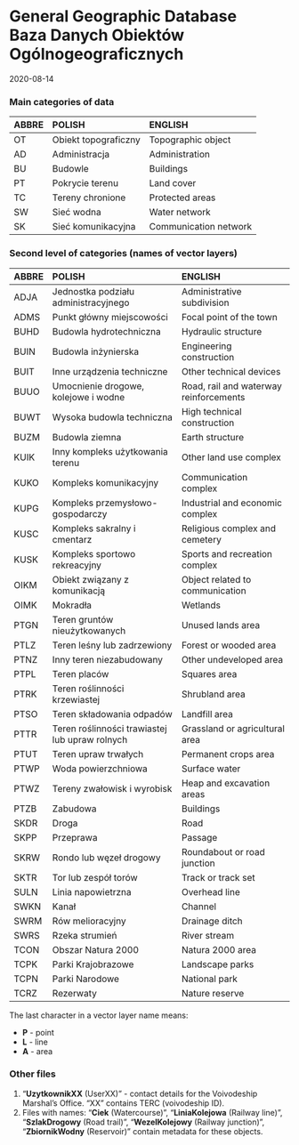 General Geographic Database  
Baza Danych Obiektów Ogólnogeograficznych
================
2020-08-14

### Main categories of data

| ABBRE | POLISH               | ENGLISH               |
| :---- | :------------------- | :-------------------- |
| OT    | Obiekt topograficzny | Topographic object    |
| AD    | Administracja        | Administration        |
| BU    | Budowle              | Buildings             |
| PT    | Pokrycie terenu      | Land cover            |
| TC    | Tereny chronione     | Protected areas       |
| SW    | Sieć wodna           | Water network         |
| SK    | Sieć komunikacyjna   | Communication network |

### Second level of categories (names of vector layers)

| ABBRE | POLISH                                         | ENGLISH                                |
| :---- | :--------------------------------------------- | :------------------------------------- |
| ADJA  | Jednostka podziału administracyjnego           | Administrative subdivision             |
| ADMS  | Punkt główny miejscowości                      | Focal point of the town                |
| BUHD  | Budowla hydrotechniczna                        | Hydraulic structure                    |
| BUIN  | Budowla inżynierska                            | Engineering construction               |
| BUIT  | Inne urządzenia techniczne                     | Other technical devices                |
| BUUO  | Umocnienie drogowe, kolejowe i wodne           | Road, rail and waterway reinforcements |
| BUWT  | Wysoka budowla techniczna                      | High technical construction            |
| BUZM  | Budowla ziemna                                 | Earth structure                        |
| KUIK  | Inny kompleks użytkowania terenu               | Other land use complex                 |
| KUKO  | Kompleks komunikacyjny                         | Communication complex                  |
| KUPG  | Kompleks przemysłowo-gospodarczy               | Industrial and economic complex        |
| KUSC  | Kompleks sakralny i cmentarz                   | Religious complex and cemetery         |
| KUSK  | Kompleks sportowo rekreacyjny                  | Sports and recreation complex          |
| OIKM  | Obiekt związany z komunikacją                  | Object related to communication        |
| OIMK  | Mokradła                                       | Wetlands                               |
| PTGN  | Teren gruntów nieużytkowanych                  | Unused lands area                      |
| PTLZ  | Teren leśny lub zadrzewiony                    | Forest or wooded area                  |
| PTNZ  | Inny teren niezabudowany                       | Other undeveloped area                 |
| PTPL  | Teren placów                                   | Squares area                           |
| PTRK  | Teren roślinności krzewiastej                  | Shrubland area                         |
| PTSO  | Teren składowania odpadów                      | Landfill area                          |
| PTTR  | Teren roślinności trawiastej lub upraw rolnych | Grassland or agricultural area         |
| PTUT  | Teren upraw trwałych                           | Permanent crops area                   |
| PTWP  | Woda powierzchniowa                            | Surface water                          |
| PTWZ  | Tereny zwałowisk i wyrobisk                    | Heap and excavation areas              |
| PTZB  | Zabudowa                                       | Buildings                              |
| SKDR  | Droga                                          | Road                                   |
| SKPP  | Przeprawa                                      | Passage                                |
| SKRW  | Rondo lub węzeł drogowy                        | Roundabout or road junction            |
| SKTR  | Tor lub zespół torów                           | Track or track set                     |
| SULN  | Linia napowietrzna                             | Overhead line                          |
| SWKN  | Kanał                                          | Channel                                |
| SWRM  | Rów melioracyjny                               | Drainage ditch                         |
| SWRS  | Rzeka strumień                                 | River stream                           |
| TCON  | Obszar Natura 2000                             | Natura 2000 area                       |
| TCPK  | Parki Krajobrazowe                             | Landscape parks                        |
| TCPN  | Parki Narodowe                                 | National park                          |
| TCRZ  | Rezerwaty                                      | Nature reserve                         |

The last character in a vector layer name means:

  - **P** - point
  - **L** - line
  - **A** - area

### Other files

1.  “**UzytkownikXX** (UserXX)” - contact details for the Voivodeship
    Marshal’s Office. “XX” contains TERC (voivodeship ID).
2.  Files with names: “**Ciek** (Watercourse)”, “**LiniaKolejowa**
    (Railway line)”, “**SzlakDrogowy** (Road trail)”, “**WezelKolejowy**
    (Railway junction)”, “**ZbiornikWodny** (Reservoir)” contain
    metadata for these objects.

